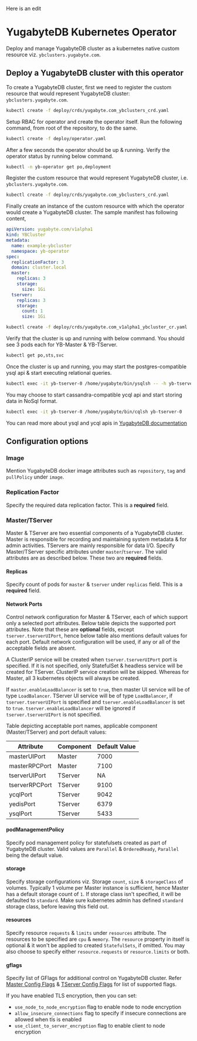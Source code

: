 Here is an edit
# YugabyteDB Kubernetes Operator

Deploy and manage YugabyteDB cluster as a kubernetes native custom resource viz. `ybclusters.yugabyte.com`.

## Deploy a YugabyteDB cluster with this operator

To create a YugabyteDB cluster, first we need to register the custom resource that would represent YugabyteDB cluster: `ybclusters.yugabyte.com`.

```sh
kubectl create -f deploy/crds/yugabyte.com_ybclusters_crd.yaml
```

Setup RBAC for operator and create the operator itself. Run the following command, from root of the repository, to do the same.

```sh
kubectl create -f deploy/operator.yaml
```

After a few seconds the operator should be up & running. Verify the operator status by running below command.
```sh
kubectl -n yb-operator get po,deployment
```

Register the custom resource that would represent YugabyteDB cluster, i.e. `ybclusters.yugabyte.com`.
```sh
kubectl create -f deploy/crds/yugabyte.com_ybclusters_crd.yaml
```

Finally create an instance of the custom resource with which the operator would create a YugabyteDB cluster. The sample manifest has following content,
```yaml
apiVersion: yugabyte.com/v1alpha1
kind: YBCluster
metadata:
  name: example-ybcluster
  namespace: yb-operator
spec:
  replicationFactor: 3
  domain: cluster.local
  master:
    replicas: 3
    storage:
      size: 1Gi
  tserver:
    replicas: 3
    storage:
      count: 1
      size: 1Gi
```
```sh
kubectl create -f deploy/crds/yugabyte.com_v1alpha1_ybcluster_cr.yaml
```

Verify that the cluster is up and running with below command. You should see 3 pods each for YB-Master & YB-TServer.
```sh
kubectl get po,sts,svc
```
Once the cluster is up and running, you may start the postgres-compatible ysql api & start executing relational queries.
```sh
kubectl exec -it yb-tserver-0 /home/yugabyte/bin/ysqlsh -- -h yb-tserver-0 --echo-queries
```
You may choose to start cassandra-compatible ycql api and start storing data in NoSql format.
```sh
kubectl exec -it yb-tserver-0 /home/yugabyte/bin/cqlsh yb-tserver-0
```

You can read more about ysql and ycql apis in [YugabyteDB documentation](https://docs.yugabyte.com/latest/api/)

## Configuration options

### Image
Mention YugabyteDB docker image attributes such as `repository`, `tag` and `pullPolicy` under `image`.


### Replication Factor
Specify the required data replication factor. This is a **required** field.

### Master/TServer
Master & TServer are two essential components of a YugabyteDB cluster. Master is responsible for recording and maintaining system metadata & for admin activities. TServers are mainly responsible for data I/O.
Specify Master/TServer specific attributes under `master`/`tserver`. The valid attributes are as described below. These two are **required** fields.

#### Replicas
Specify count of pods for `master` & `tserver` under `replicas` field. This is a **required** field.

#### Network Ports
Control network configuration for Master & TServer, each of which support only a selected port attributes. Below table depicts the supported port attributes.
Note that these are **optional** fields, except `tserver.tserverUIPort`, hence below table also mentions default values for each port. Default network configuration will be used, if any or all of the acceptable fields are absent.

A ClusterIP service will be created when `tserver.tserverUIPort` port is specified. If it is not specified, only StatefulSet & headless service will be created for TServer. ClusterIP service creation will be skipped. Whereas for Master, all 3 kubernetes objects will always be created.

If `master.enableLoadBalancer` is set to `true`, then master UI service will be of type `LoadBalancer`. TServer UI service will be of type `LoadBalancer`, if `tserver.tserverUIPort` is specified and `tserver.enableLoadBalancer` is set to `true`. `tserver.enableLoadBalancer` will be ignored if `tserver.tserverUIPort` is not specified.

Table depicting acceptable port names, applicable component (Master/TServer) and port default values:

| Attribute      | Component | Default Value |
| -------------- | --------- | ------------- |
| masterUIPort   | Master    | 7000          |
| masterRPCPort  | Master    | 7100          |
| tserverUIPort  | TServer   | NA            |
| tserverRPCPort | TServer   | 9100          |
| ycqlPort       | TServer   | 9042          |
| yedisPort      | TServer   | 6379          |
| ysqlPort       | TServer   | 5433          |

#### podManagementPolicy
Specify pod management policy for statefulsets created as part of YugabyteDB cluster. Valid values are `Parallel` & `OrderedReady`, `Parallel` being the default value.

#### storage
Specify storage configurations viz. Storage `count`, `size` & `storageClass` of volumes. Typically 1 volume per Master instance is sufficient, hence Master has a default storage count of `1`. If storage class isn't specified, it will be defaulted to `standard`. Make sure kubernetes admin has defined `standard` storage class, before leaving this field out.

#### resources
Specify resource `requests` & `limits` under `resources` attribute. The resources to be specified are `cpu` & `memory`. The `resource` property in itself is optional & it won't be applied to created `StatefulSets`, if omitted. You may also choose to specify either `resource.requests` or `resource.limits` or both.

#### gflags
Specify list of GFlags for additional control on YugabyteDB cluster. Refer [Master Config Flags](https://docs.yugabyte.com/latest/admin/yb-master/#config-flags) & [TServer Config Flags](https://docs.yugabyte.com/latest/admin/yb-tserver/#config-flags) for list of supported flags.

If you have enabled TLS encryption, then you can set:
- `use_node_to_node_encryption` flag to enable node to node encryption
- `allow_insecure_connections` flag to specify if insecure connections are allowed when tls is enabled
- `use_client_to_server_encryption` flag to enable client to node encryption
